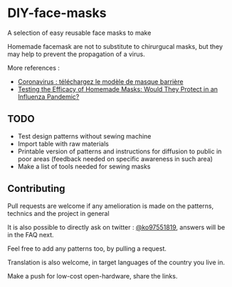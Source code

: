 # DIY-face-masks

A selection of easy reusable face masks to make

Homemade facemask are not to substitute to chirurgucal masks, but they may help to prevent the propagation of a virus. 

More references :

- [Coronavirus : téléchargez le modèle de masque barrière](https://www.afnor.org/actualites/coronavirus-telechargez-le-modele-de-masque-barriere/)
- [Testing the Efficacy of Homemade Masks: Would They Protect in an Influenza Pandemic?](https://www.researchgate.net/publication/258525804_Testing_the_Efficacy_of_Homemade_Masks_Would_They_Protect_in_an_Influenza_Pandemic)

## TODO

- Test design patterns without sewing machine
- Import table with raw materials
- Printable version of patterns and instructions for diffusion to public in poor areas (feedback needed on specific awareness in such area)
- Make a list of tools needed for sewing masks

## Contributing

Pull requests are welcome if any amelioration is made on the patterns, technics and the project in general

It is also possible to directly ask on twitter : [@ko97551819](https://twitter.com/ko97551819), answers will be in the FAQ next. 

Feel free to add any patterns too, by pulling a request. 

Translation is also welcome, in target languages of the country you live in. 

Make a push for low-cost open-hardware, share the links. 

